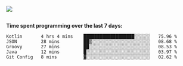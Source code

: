 [![](https://img.shields.io/badge/discord-jonatsp%234844-7289DA?logo=discord)](https://discord.com/users/239510668687048717)

##
**Time spent programming over the last 7 days:**
<!--START_SECTION:waka-->
```text
Kotlin       4 hrs 4 mins    ███████████████████░░░░░░   75.96 % 
JSON         28 mins         ██▒░░░░░░░░░░░░░░░░░░░░░░   08.68 % 
Groovy       27 mins         ██░░░░░░░░░░░░░░░░░░░░░░░   08.53 % 
Java         12 mins         █░░░░░░░░░░░░░░░░░░░░░░░░   03.97 % 
Git Config   8 mins          ▓░░░░░░░░░░░░░░░░░░░░░░░░   02.62 % 
```
<!--END_SECTION:waka-->
##
